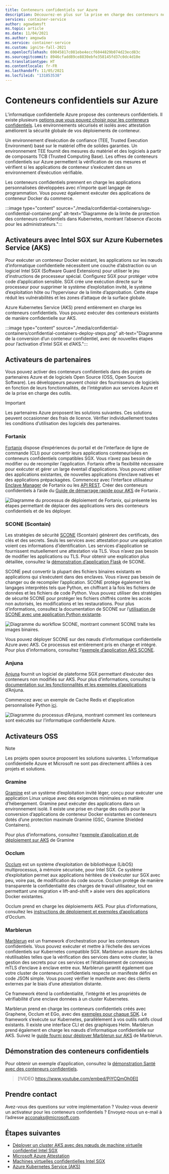 ```yaml
---
title: Conteneurs confidentiels sur Azure
description: Découvrez-en plus sur la prise en charge des conteneurs non modifiés avec des conteneurs confidentiels.
services: container-service
author: agowdamsft
ms.topic: article
ms.date: 11/04/2021
ms.author: amgowda
ms.service: container-service
ms.custom: ignite-fall-2021
ms.openlocfilehash: 69045817c081ebe4eccf6044829b074d23ecd83c
ms.sourcegitcommit: 8946cfadd89ce8830ebfe358145fd37c0dc4d10e
ms.translationtype: HT
ms.contentlocale: fr-FR
ms.lasthandoff: 11/05/2021
ms.locfileid: "131853538"
---
```

# <a name="confidential-containers-on-azure"></a>Conteneurs confidentiels sur Azure

L’informatique confidentielle Azure propose des conteneurs confidentiels. Il existe plusieurs [options que vous pouvez choisir pour les conteneurs confidentiels](choose-confidential-containers-offerings.md). Les environnements sécurisés et isolés avec attestation améliorent la sécurité globale de vos déploiements de conteneur. 

Un environnement d’exécution de confiance (TEE, Trusted Execution Environment) basé sur le matériel offre de solides garanties. Un environnement TEE fournit des mesures du matériel et des logiciels à partir de composants TCB (Trusted Computing Base). Les offres de conteneurs confidentiels sur Azure permettent la vérification de ces mesures et vérifient si les applications de conteneur s’exécutent dans un environnement d’exécution vérifiable.

Les conteneurs confidentiels prennent en charge les applications personnalisées développées avec n’importe quel langage de programmation. Vous pouvez également exécuter des applications de conteneur Docker du commerce.

:::image type="content" source="./media/confidential-containers/sgx-confidential-container.png" alt-text="Diagramme de la limite de protection des conteneurs confidentiels dans Kubernetes, montrant l’absence d’accès pour les administrateurs.":::

## <a name="enablers-with-intel-sgx-on-azure-kubernetes-serviceaks"></a>Activateurs avec Intel SGX sur Azure Kubernetes Service (AKS)

 Pour exécuter un conteneur Docker existant, les applications sur les nœuds d’informatique confidentielle nécessitent une couche d’abstraction ou un logiciel Intel SGX (Software Guard Extensions) pour utiliser le jeu d’instructions de processeur spécial. Configurez SGX pour protéger votre code d’application sensible. SGX crée une exécution directe sur le processeur pour supprimer le système d’exploitation invité, le système d’exploitation hôte ou l’hyperviseur de la limite d’approbation. Cette étape réduit les vulnérabilités et les zones d’attaque de la surface globale.

Azure Kubernetes Service (AKS) prend entièrement en charge les conteneurs confidentiels. Vous pouvez exécuter des conteneurs existants de manière confidentielle sur AKS.

:::image type="content" source="./media/confidential-containers/confidential-containers-deploy-steps.png" alt-text="Diagramme de la conversion d’un conteneur confidentiel, avec de nouvelles étapes pour l’activation d’Intel SGX et d’AKS.":::

## <a name="partner-enablers"></a>Activateurs de partenaires

Vous pouvez activer des conteneurs confidentiels dans des projets de partenaires Azure et de logiciels Open Source (OSS, Open Source Software). Les développeurs peuvent choisir des fournisseurs de logiciels en fonction de leurs fonctionnalités, de l’intégration aux services Azure et de la prise en charge des outils. 

> [!IMPORTANT]
> Les partenaires Azure proposent les solutions suivantes. Ces solutions peuvent occasionner des frais de licence. Vérifier individuellement toutes les conditions d’utilisation des logiciels des partenaires. 

### <a name="fortanix"></a>Fortanix

[Fortanix](https://www.fortanix.com/) dispose d’expériences du portail et de l’interface de ligne de commande (CLI) pour convertir leurs applications conteneurisées en conteneurs confidentiels compatibles SGX. Vous n’avez pas besoin de modifier ou de recompiler l’application. Fortanix offre la flexibilité nécessaire pour exécuter et gérer un large éventail d’applications. Vous pouvez utiliser des applications existantes, de nouvelles applications d’enclave natives et des applications prépackagées. Commencez avec l’interface utilisateur [Enclave Manager](https://em.fortanix.com/) de Fortanix ou les [API REST](https://www.fortanix.com/api/em/). Créer des conteneurs confidentiels à l’aide du [Guide de démarrage rapide pour AKS](https://support.fortanix.com/hc/en-us/articles/360049658291-Fortanix-Confidential-Container-on-Azure-Kubernetes-Service) de Fortanix .

![Diagramme du processus de déploiement de Fortanix, qui présente les étapes permettant de déplacer des applications vers des conteneurs confidentiels et de les déployer.](./media/confidential-containers/fortanix-confidential-containers-flow.png)

### <a name="scone-scontain"></a>SCONE (Scontain)

Les stratégies de sécurité [SCONE](https://scontain.com/) (Scontain) génèrent des certificats, des clés et des secrets. Seuls les services avec attestation pour une application voient ces informations d’identification. Les services d’application se fournissent mutuellement une attestation via TLS. Vous n’avez pas besoin de modifier les applications ou TLS. Pour obtenir une explication plus détaillée, consultez la [démonstration d’application Flask](https://sconedocs.github.io/flask_demo/) de SCONE.

SCONE peut convertir la plupart des fichiers binaires existants en applications qui s’exécutent dans des enclaves. Vous n’avez pas besoin de changer ou de recompiler l’application. SCONE protège également les langages interprétés tels que Python, en chiffrant à la fois les fichiers de données et les fichiers de code Python. Vous pouvez utiliser des stratégies de sécurité SCONE pour protéger les fichiers chiffrés contre les accès non autorisés, les modifications et les restaurations. Pour plus d’informations, consultez la documentation de SCONE sur l’[utilisation de SCONE avec une application Python existante](https://sconedocs.github.io/sconify_image/).

![Diagramme du workflow SCONE, montrant comment SCONE traite les images binaires.](./media/confidential-containers/scone-workflow.png)

Vous pouvez déployer SCONE sur des nœuds d’informatique confidentielle Azure avec AKS. Ce processus est entièrement pris en charge et intégré. Pour plus d’informations, consultez l’[exemple d’application AKS SCONE](https://sconedocs.github.io/aks/).

### <a name="anjuna"></a>Anjuna

[Anjuna](https://www.anjuna.io/) fournit un logiciel de plateforme SGX permettant d’exécuter des conteneurs non modifiés sur AKS. Pour plus d’informations, consultez la [documentation sur les fonctionnalités et les exemples d’applications](https://www.anjuna.io/microsoft-azure-confidential-computing-aks-lp) d’Anjuna.

Commencez avec un exemple de Cache Redis et d’application personnalisée Python [ici](https://www.anjuna.io/microsoft-azure-confidential-computing-aks-lp).

![Diagramme du processus d’Anjuna, montrant comment les conteneurs sont exécutés sur l’informatique confidentielle Azure.](media/confidential-containers/anjuna-process-flow.png)

## <a name="oss-enablers"></a>Activateurs OSS

> [!NOTE]
> Les projets open source proposent les solutions suivantes. L’informatique confidentielle Azure et Microsoft ne sont pas directement affiliés à ces projets et solutions.  

### <a name="gramine"></a>Gramine

[Gramine](https://grapheneproject.io/) est un système d’exploitation invité léger, conçu pour exécuter une application Linux unique avec des exigences minimales en matière d’hébergement. Gramine peut exécuter des applications dans un environnement isolé. Il existe une prise en charge des outils pour la conversion d’applications de conteneur Docker existantes en conteneurs dotés d’une protection maximale Gramine (GSC, Gramine Shielded Containers).

Pour plus d’informations, consultez l’[exemple d’application et de déploiement sur AKS](https://graphene.readthedocs.io/en/latest/cloud-deployment.html#azure-kubernetes-service-aks) de Gramine

### <a name="occlum"></a>Occlum

[Occlum](https://occlum.io/) est un système d’exploitation de bibliothèque (LibOS) multiprocessus, à mémoire sécurisée, pour Intel SGX. Ce système d’exploitation permet aux applications héritées de s’exécuter sur SGX avec peu, voire pas, de modification du code source. Occlum protège de manière transparente la confidentialité des charges de travail utilisateur, tout en permettant une migration « lift-and-shift » aisée vers des applications Docker existantes.

Occlum prend en charge les déploiements AKS. Pour plus d’informations, consultez les [instructions de déploiement et exemples d’applications](https://github.com/occlum/occlum/blob/master/docs/azure_aks_deployment_guide.md) d’Occlum.

### <a name="marblerun"></a>Marblerun

[Marblerun](https://marblerun.sh/) est un framework d’orchestration pour les conteneurs confidentiels. Vous pouvez exécuter et mettre à l’échelle des services confidentiels sur Kubernetes compatible SGX. Marblerun assure des tâches réutilisables telles que la vérification des services dans votre cluster, la gestion des secrets pour ces services et l’établissement de connexions mTLS d’enclave à enclave entre eux. Marblerun garantit également que votre cluster de conteneurs confidentiels respecte un manifeste défini en code JSON simple. Vous pouvez vérifier le manifeste avec des clients externes par le biais d’une attestation distante.

Ce framework étend la confidentialité, l’intégrité et les propriétés de vérifiabilité d’une enclave données à un cluster Kubernetes.

Marblerun prend en charge les conteneurs confidentiels créés avec Graphene, Occlum et EGo, avec des [exemples pour chaque SDK](https://docs.edgeless.systems/marblerun/#/examples?id=examples). Le framework s’exécute sur Kubernetes, parallèlement à vos outils natifs cloud existants. Il existe une interface CLI et des graphiques Helm. Marblerun prend également en charge les nœuds d’informatique confidentielle sur AKS. Suivez le [guide fourni pour déployer Marblerun sur AKS](https://docs.edgeless.systems/marblerun/#/deployment/cloud?id=cloud-deployment) de Marblerun.

## <a name="confidential-containers-demo"></a>Démonstration des conteneurs confidentiels

Pour obtenir un exemple d’application, consultez la [démonstration Santé avec des conteneurs confidentiels](https://github.com/Azure-Samples/confidential-container-samples/blob/main/confidential-healthcare-scone-confinf-onnx/README.md). 

> [!VIDEO https://www.youtube.com/embed/PiYCQmOh0EI]


## <a name="get-in-touch"></a>Prendre contact

Avez-vous des questions sur votre implémentation ? Voulez-vous devenir un activateur pour les conteneurs confidentiels ? Envoyez-nous un e-mail à l’adresse <acconaks@microsoft.com>.

## <a name="next-steps"></a>Étapes suivantes

- [Déployer un cluster AKS avec des nœuds de machine virtuelle confidentiel Intel SGX](./confidential-enclave-nodes-aks-get-started.md)
- [Microsoft Azure Attestation](../attestation/overview.md)
- [Machines virtuelles confidentielles Intel SGX](virtual-machine-solutions-sgx.md)
- [Azure Kubernetes Service (AKS)](../aks/intro-kubernetes.md)

